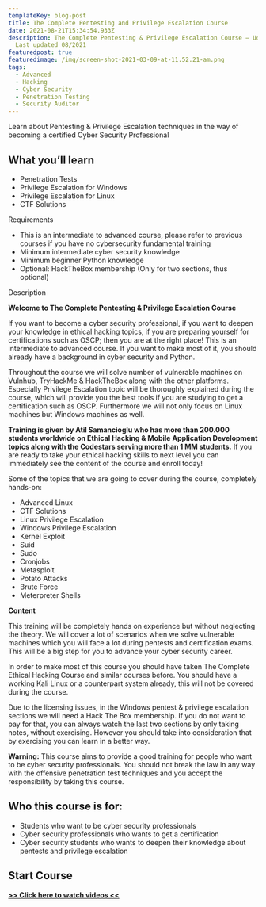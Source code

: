```yaml
---
templateKey: blog-post
title: The Complete Pentesting and Privilege Escalation Course
date: 2021-08-21T15:34:54.933Z
description: The Complete Pentesting & Privilege Escalation Course — Udemy —
  Last updated 08/2021
featuredpost: true
featuredimage: /img/screen-shot-2021-03-09-at-11.52.21-am.png
tags:
  - Advanced
  - Hacking
  - Cyber Security
  - Penetration Testing
  - Security Auditor
---
```



Learn about Pentesting & Privilege Escalation techniques in the way of becoming a certified Cyber Security Professional

## What you’ll learn

* Penetration Tests
* Privilege Escalation for Windows
* Privilege Escalation for Linux
* CTF Solutions

Requirements

* This is an intermediate to advanced course, please refer to previous courses if you have no cybersecurity fundamental training
* Minimum intermediate cyber security knowledge
* Minimum beginner Python knowledge
* Optional: HackTheBox membership (Only for two sections, thus optional)

Description

**Welcome to The Complete Pentesting & Privilege Escalation Course**

If you want to become a cyber security professional, if you want to deepen your knowledge in ethical hacking topics, if you are preparing yourself for certifications such as OSCP; then you are at the right place! This is an intermediate to advanced course. If you want to make most of it, you should already have a background in cyber security and Python.

Throughout the course we will solve number of vulnerable machines on Vulnhub, TryHackMe & HackTheBox along with the other platforms. Especially Privilege Escalation topic will be thoroughly explained during the course, which will provide you the best tools if you are studying to get a certification such as OSCP. Furthermore we will not only focus on Linux machines but Windows machines as well.

**Training is given by Atil Samancioglu who has more than 200.000 students worldwide on Ethical Hacking & Mobile Application Development topics along with the Codestars serving more than 1 MM students.** If you are ready to take your ethical hacking skills to next level you can immediately see the content of the course and enroll today!

Some of the topics that we are going to cover during the course, completely hands-on:

* Advanced Linux
* CTF Solutions
* Linux Privilege Escalation
* Windows Privilege Escalation
* Kernel Exploit
* Suid
* Sudo
* Cronjobs
* Metasploit
* Potato Attacks
* Brute Force
* Meterpreter Shells

**Content**

This training will be completely hands on experience but without neglecting the theory. We will cover a lot of scenarios when we solve vulnerable machines which you will face a lot during pentests and certification exams. This will be a big step for you to advance your cyber security career.

In order to make most of this course you should have taken The Complete Ethical Hacking Course and similar courses before. You should have a working Kali Linux or a counterpart system already, this will not be covered during the course.

Due to the licensing issues, in the Windows pentest & privilege escalation sections we will need a Hack The Box membership. If you do not want to pay for that, you can always watch the last two sections by only taking notes, without exercising. However you should take into consideration that by exercising you can learn in a better way.

**Warning:** This course aims to provide a good training for people who want to be cyber security professionals. You should not break the law in any way with the offensive penetration test techniques and you accept the responsibility by taking this course.

## Who this course is for:

* Students who want to be cyber security professionals
* Cyber security professionals who wants to get a certification
* Cyber security students who wants to deepen their knowledge about pentests and privilege escalation

## **Start Course**

**[\>> Click here to watch videos <<](https://www.fembed.com/p/-87pgbp1n-qmz7-)**